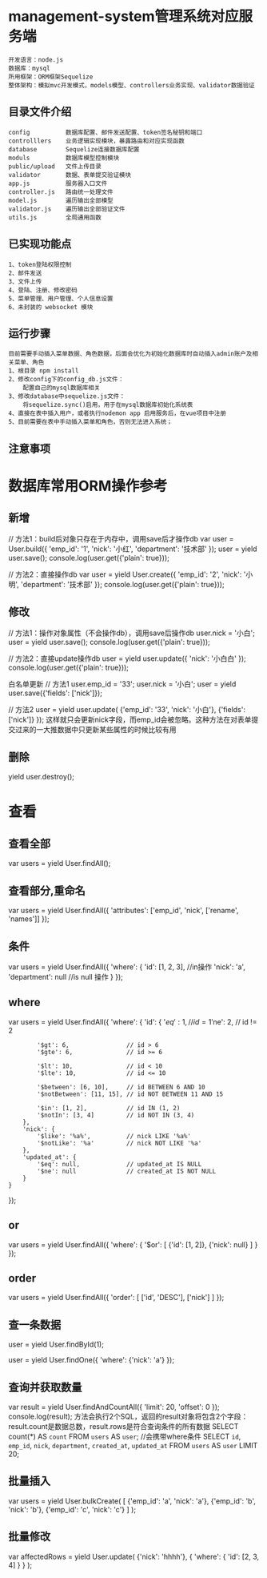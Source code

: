 # management-system管理系统对应服务端
    开发语言：node.js
    数据库：mysql
    所用框架：ORM框架Sequelize 
    整体架构：模拟mvc开发模式，models模型、controllers业务实现、validator数据验证

## 目录文件介绍
    config          数据库配置、邮件发送配置、token签名秘钥和端口
    controlllers    业务逻辑实现模块，暴露路由和对应实现函数
    database        Sequelize连接数据库配置
    moduls          数据库模型控制模块
    public/upload   文件上传目录
    validator       数据、表单提交验证模块
    app.js          服务器入口文件
    controller.js   路由统一处理文件
    model.js        遍历输出全部模型
    validator.js    遍历输出全部验证文件
    utils.js        全局通用函数 

## 已实现功能点
    1、token登陆权限控制
    2、邮件发送
    3、文件上传
    4、登陆、注册、修改密码
    5、菜单管理、用户管理、个人信息设置
    6、未封装的 websocket 模块

## 运行步骤
    目前需要手动插入菜单数据、角色数据，后面会优化为初始化数据库时自动插入admin账户及相关菜单、角色
    1、根目录 npm install
    2、修改config下的config_db.js文件：
        配置自己的mysql数据库相关
    3、修改database中sequelize.js文件：
        将sequelize.sync()启用，用于在mysql数据库初始化系统表
    4、直接在表中插入用户，或者执行nodemon app 启用服务后，在vue项目中注册
    5、目前需要在表中手动插入菜单和角色，否则无法进入系统；

## 注意事项

# 数据库常用ORM操作参考
## 新增
// 方法1：build后对象只存在于内存中，调用save后才操作db
var user = User.build({
    'emp_id': '1',
    'nick': '小红',
    'department': '技术部'
});
user = yield user.save();
console.log(user.get({'plain': true}));

// 方法2：直接操作db
var user = yield User.create({
    'emp_id': '2',
    'nick': '小明',
    'department': '技术部'
});
console.log(user.get({'plain': true}));

## 修改
// 方法1：操作对象属性（不会操作db），调用save后操作db
user.nick = '小白';
user = yield user.save();
console.log(user.get({'plain': true}));

// 方法2：直接update操作db
user = yield user.update({
    'nick': '小白白'
});
console.log(user.get({'plain': true}));

白名单更新
// 方法1
user.emp_id = '33';
user.nick = '小白';
user = yield user.save({'fields': ['nick']});

// 方法2
user = yield user.update(
    {'emp_id': '33', 'nick': '小白'},
    {'fields': ['nick']}
});
这样就只会更新nick字段，而emp_id会被忽略。这种方法在对表单提交过来的一大推数据中只更新某些属性的时候比较有用
## 删除
yield user.destroy();

# 查看
## 查看全部
var users = yield User.findAll();
## 查看部分,重命名
var users = yield User.findAll({
    'attributes': ['emp_id', 'nick', ['rename', 'names']]
});
## 条件
var users = yield User.findAll({
    'where': {
        'id': [1, 2, 3], //in操作
        'nick': 'a',
        'department': null  //is null 操作
    }
});
## where
var users = yield User.findAll({
    'where': {
        'id': {
            '$eq': 1,                // id = 1
            '$ne': 2,                // id != 2

            '$gt': 6,                // id > 6
            '$gte': 6,               // id >= 6

            '$lt': 10,               // id < 10
            '$lte': 10,              // id <= 10

            '$between': [6, 10],     // id BETWEEN 6 AND 10
            '$notBetween': [11, 15], // id NOT BETWEEN 11 AND 15

            '$in': [1, 2],           // id IN (1, 2)
            '$notIn': [3, 4]         // id NOT IN (3, 4)
        },
        'nick': {
            '$like': '%a%',          // nick LIKE '%a%'
            '$notLike': '%a'         // nick NOT LIKE '%a'
        },
        'updated_at': {
            '$eq': null,             // updated_at IS NULL
            '$ne': null              // created_at IS NOT NULL
        }
    }
});
## or
var users = yield User.findAll({
    'where': {
        '$or': [
            {'id': [1, 2]},
            {'nick': null}
        ]
    }
});
## order
var users = yield User.findAll({
    'order': [
        ['id', 'DESC'],
        ['nick']
    ]
});
## 查一条数据
user = yield User.findById(1);

user = yield User.findOne({
    'where': {'nick': 'a'}
});
## 查询并获取数量
var result = yield User.findAndCountAll({
    'limit': 20,
    'offset': 0
});
console.log(result);
方法会执行2个SQL，返回的result对象将包含2个字段：result.count是数据总数，result.rows是符合查询条件的所有数据
SELECT count(*) AS `count` FROM `users` AS `user`;  //会携带where条件
SELECT `id`, `emp_id`, `nick`, `department`, `created_at`, `updated_at` 
FROM `users` AS `user` 
LIMIT 20;
## 批量插入
var users = yield User.bulkCreate(
    [
        {'emp_id': 'a', 'nick': 'a'},
        {'emp_id': 'b', 'nick': 'b'},
        {'emp_id': 'c', 'nick': 'c'}
    ]
);
## 批量修改
var affectedRows = yield User.update(
    {'nick': 'hhhh'},
    {
        'where': {
            'id': [2, 3, 4]
        }
    }
);